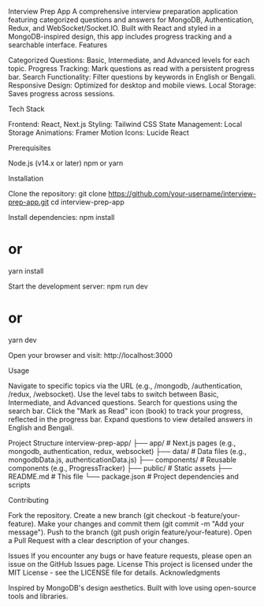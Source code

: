 Interview Prep App
A comprehensive interview preparation application featuring categorized questions and answers for MongoDB, Authentication, Redux, and WebSocket/Socket.IO. Built with React and styled in a MongoDB-inspired design, this app includes progress tracking and a searchable interface.
Features

Categorized Questions: Basic, Intermediate, and Advanced levels for each topic.
Progress Tracking: Mark questions as read with a persistent progress bar.
Search Functionality: Filter questions by keywords in English or Bengali.
Responsive Design: Optimized for desktop and mobile views.
Local Storage: Saves progress across sessions.

Tech Stack

Frontend: React, Next.js
Styling: Tailwind CSS
State Management: Local Storage
Animations: Framer Motion
Icons: Lucide React

Prerequisites

Node.js (v14.x or later)
npm or yarn

Installation

Clone the repository:
git clone https://github.com/your-username/interview-prep-app.git
cd interview-prep-app


Install dependencies:
npm install
# or
yarn install


Start the development server:
npm run dev
# or
yarn dev


Open your browser and visit:
http://localhost:3000



Usage

Navigate to specific topics via the URL (e.g., /mongodb, /authentication, /redux, /websocket).
Use the level tabs to switch between Basic, Intermediate, and Advanced questions.
Search for questions using the search bar.
Click the "Mark as Read" icon (book) to track your progress, reflected in the progress bar.
Expand questions to view detailed answers in English and Bengali.

Project Structure
interview-prep-app/
├── app/                # Next.js pages (e.g., mongodb, authentication, redux, websocket)
├── data/               # Data files (e.g., mongodbData.js, authenticationData.js)
├── components/         # Reusable components (e.g., ProgressTracker)
├── public/             # Static assets
├── README.md           # This file
└── package.json        # Project dependencies and scripts

Contributing

Fork the repository.
Create a new branch (git checkout -b feature/your-feature).
Make your changes and commit them (git commit -m "Add your message").
Push to the branch (git push origin feature/your-feature).
Open a Pull Request with a clear description of your changes.

Issues
If you encounter any bugs or have feature requests, please open an issue on the GitHub Issues page.
License
This project is licensed under the MIT License - see the LICENSE file for details.
Acknowledgments

Inspired by MongoDB's design aesthetics.
Built with love using open-source tools and libraries.
